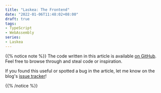 ```yaml
---
title: "Laskea: The Frontend"
date: "2022-01-06T11:48:02+08:00"
draft: true
tags:
- TypeScript
- WebAssembly
series:
- Laskea
---
```


{{% notice note %}}
The code written in this article is available [on GitHub][repo]. Feel free to
browse through and steal code or inspiration.

If you found this useful or spotted a bug in the article, let me know on the
blog's [issue tracker][issue]!

[repo]: https://github.com/Michael-F-Bryan/laskea
[issue]: https://github.com/Michael-F-Bryan/adventures.michaelfbryan.com/issues
{{% /notice %}}

